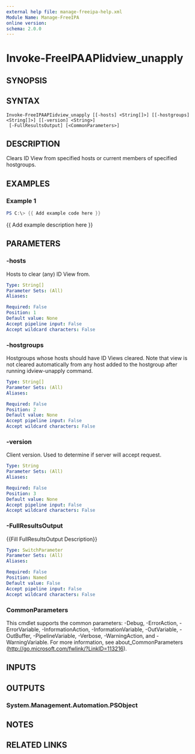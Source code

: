 ```yaml
---
external help file: manage-freeipa-help.xml
Module Name: Manage-FreeIPA
online version:
schema: 2.0.0
---
```


# Invoke-FreeIPAAPIidview_unapply

## SYNOPSIS

## SYNTAX

```
Invoke-FreeIPAAPIidview_unapply [[-hosts] <String[]>] [[-hostgroups] <String[]>] [[-version] <String>]
 [-FullResultsOutput] [<CommonParameters>]
```

## DESCRIPTION
Clears ID View from specified hosts or current members of specified hostgroups.

## EXAMPLES

### Example 1
```powershell
PS C:\> {{ Add example code here }}
```

{{ Add example description here }}

## PARAMETERS

### -hosts
Hosts to clear (any) ID View from.

```yaml
Type: String[]
Parameter Sets: (All)
Aliases:

Required: False
Position: 1
Default value: None
Accept pipeline input: False
Accept wildcard characters: False
```

### -hostgroups
Hostgroups whose hosts should have ID Views cleared.
Note that view is not cleared automatically from any host added to the hostgroup after running idview-unapply command.

```yaml
Type: String[]
Parameter Sets: (All)
Aliases:

Required: False
Position: 2
Default value: None
Accept pipeline input: False
Accept wildcard characters: False
```

### -version
Client version.
Used to determine if server will accept request.

```yaml
Type: String
Parameter Sets: (All)
Aliases:

Required: False
Position: 3
Default value: None
Accept pipeline input: False
Accept wildcard characters: False
```

### -FullResultsOutput
{{Fill FullResultsOutput Description}}

```yaml
Type: SwitchParameter
Parameter Sets: (All)
Aliases:

Required: False
Position: Named
Default value: False
Accept pipeline input: False
Accept wildcard characters: False
```

### CommonParameters
This cmdlet supports the common parameters: -Debug, -ErrorAction, -ErrorVariable, -InformationAction, -InformationVariable, -OutVariable, -OutBuffer, -PipelineVariable, -Verbose, -WarningAction, and -WarningVariable.
For more information, see about_CommonParameters (http://go.microsoft.com/fwlink/?LinkID=113216).

## INPUTS

## OUTPUTS

### System.Management.Automation.PSObject
## NOTES

## RELATED LINKS

